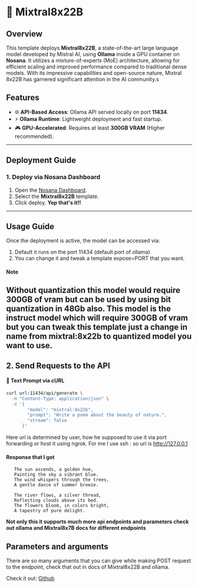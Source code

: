 # 🧠 Mixtral8x22B 

## Overview
This template deploys **Mixtral8x22B**, a state-of-the-art large language model developed by Mistral AI, using **Ollama** inside a GPU container on **Nosana**. It utilizes a mixture-of-experts (MoE) architecture, allowing for efficient scaling and improved performance compared to traditional dense models. With its impressive capabilities and open-source nature, Mixtral 8x22B has garnered significant attention in the AI community.s

## Features
- 🌐 **API-Based Access**: Ollama API served locally on port **11434**.
- ⚡ **Ollama Runtime**: Lightweight deployment and fast startup.
- 🎮 **GPU-Accelerated**: Requires at least **300GB VRAM** (Higher recommended).

---

## Deployment Guide

### **1. Deploy via Nosana Dashboard**
1. Open the [Nosana Dashboard](https://dashboard.nosana.io).
2. Select the **Mixtral8x22B** template.
3. Click deploy. **Yep that's it!!** 
---

## Usage Guide

Once the deployment is active, the model can be accessed via:
1. Default it runs on the port 11434 (default port of ollama)
2. You can change it and tweak a template expose=PORT that you want. 

#### Note 
Without quantization this model would require 300GB of vram
but can be used by using bit quantization in 48Gb also.
This model is the instruct model which will require 300GB of vram but you can tweak this template just a change in name from mixtral:8x22b to quantized model you want to use.
---

## **2. Send Requests to the API**

#### 📝 **Text Prompt via cURL**
```bash
curl url:11434/api/generate \
  -H "Content-Type: application/json" \
  -d '{
        "model": "mixtral:8x22b",
        "prompt": "Write a poem about the beauty of nature.",
        "stream": false
      }'
```
Here url is determined by user, how he supposed to use it via port forwarding or host it using ngrok.
For me I use ssh : so url is http://127.0.0.1
#### Response that I got
```text
   The sun ascends, a golden hue,
   Painting the sky a vibrant blue.
   The wind whispers through the trees,
   A gentle dance of summer breeze.

   The river flows, a silver thread,
   Reflecting clouds above its bed.
   The flowers bloom, in colors bright,
   A tapestry of pure delight.
```

**Not only this it supports much more api endpoints and parameters check out ollama and Mixtral8x7B docs for different endpoints**



## Parameters and arguments

There are so many arguments that you can give while making POST request to the endpoint, check that out in docs of Mixtral8x22B and ollama.

Check it out: [Github](https://github.com/ollama/ollama/blob/main/docs/api.md)






